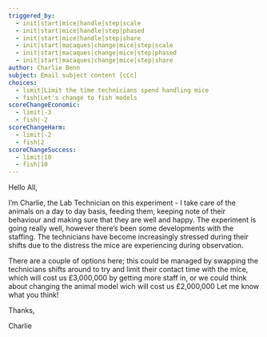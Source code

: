 ```yaml
---
triggered_by:
  - init|start|mice|handle|step|scale
  - init|start|mice|handle|step|phased
  - init|start|mice|handle|step|share
  - init|start|macaques|change|mice|step|scale
  - init|start|macaques|change|mice|step|phased
  - init|start|macaques|change|mice|step|share
author: Charlie Benn
subject: Email subject content [cCc]
choices:
  - limit|Limit the time technicians spend handling mice
  - fish|Let's change to fish models
scoreChangeEconomic:
  - limit|-3
  - fish|-2
scoreChangeHarm:
  - limit|-2
  - fish|2
scoreChangeSuccess:
  - limit|10
  - fish|10
---
```

Hello All,

I’m Charlie, the Lab Technician on this experiment - I take care of the animals on a day to day basis, feeding them, keeping note of their behaviour and making sure that they are well and happy. The experiment is going really well, however there’s been some developments with the staffing. The technicians have become increasingly stressed during their shifts due to the distress the mice are experiencing during observation. 

There are a couple of options here; this could be managed by swapping the technicians shifts around to try and limit their contact time with the mice, which will cost us £3,000,000 by getting more staff in, or we could think about changing the animal model wich will cost us £2,000,000 Let me know what you think! 

Thanks,

Charlie
